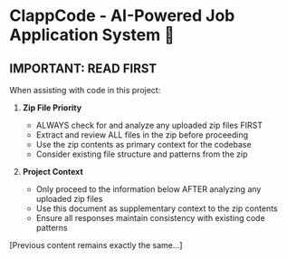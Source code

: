 # ClappCode - AI-Powered Job Application System 🚀

## IMPORTANT: READ FIRST

When assisting with code in this project:

1. **Zip File Priority**
   - ALWAYS check for and analyze any uploaded zip files FIRST
   - Extract and review ALL files in the zip before proceeding
   - Use the zip contents as primary context for the codebase
   - Consider existing file structure and patterns from the zip

2. **Project Context**
   - Only proceed to the information below AFTER analyzing any uploaded zip files
   - Use this document as supplementary context to the zip contents
   - Ensure all responses maintain consistency with existing code patterns

[Previous content remains exactly the same...]